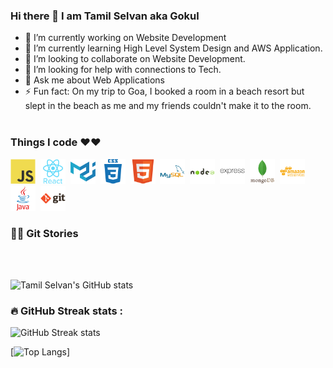 ### Hi there 👋 I am Tamil Selvan aka Gokul

- 🔭 I’m currently working on Website Development
- 🌱 I’m currently learning High Level System Design and AWS Application.
- 👯 I’m looking to collaborate on Website Development.
- 🤔 I’m looking for help with connections to Tech.
- 💬 Ask me about Web Applications
- ⚡ Fun fact: On my trip to Goa, I booked a room in a beach resort but slept in the beach as me and my friends couldn't make it to the room.
<br></br>
<h3>Things I code ❤❤</h3>
  <div>
  <img src="https://github.com/devicons/devicon/blob/master/icons/javascript/javascript-original.svg" title="JavaScript" alt="JavaScript" width="40" height="40"/>&nbsp;
  <img src="https://github.com/devicons/devicon/blob/master/icons/react/react-original-wordmark.svg" title="React" alt="React" width="40" height="40"/>&nbsp;
  <img src="https://github.com/devicons/devicon/blob/master/icons/materialui/materialui-original.svg" title="Material UI" alt="Material UI" width="40" height="40"/>&nbsp;
  <img src="https://github.com/devicons/devicon/blob/master/icons/css3/css3-plain-wordmark.svg"  title="CSS3" alt="CSS" width="40" height="40"/>&nbsp;
  <img src="https://github.com/devicons/devicon/blob/master/icons/html5/html5-original.svg" title="HTML5" alt="HTML" width="40" height="40"/>&nbsp;
  <img src="https://github.com/devicons/devicon/blob/master/icons/mysql/mysql-original-wordmark.svg" title="MySQL"  alt="MySQL" width="40" height="40"/>&nbsp;
  <img src="https://github.com/devicons/devicon/blob/master/icons/nodejs/nodejs-original-wordmark.svg" title="NodeJS" alt="NodeJS" width="40" height="40"/>&nbsp;
  <img src="https://github.com/devicons/devicon/blob/master/icons/express/express-original-wordmark.svg" title="NodeJS" alt="NodeJS" width="40" height="40"/>&nbsp;
  <img src="https://github.com/devicons/devicon/blob/master/icons/mongodb/mongodb-original-wordmark.svg" title="NodeJS" alt="NodeJS" width="40" height="40"/>&nbsp;
  <img src="https://github.com/devicons/devicon/blob/master/icons/amazonwebservices/amazonwebservices-plain-wordmark.svg" title="AWS" alt="AWS" width="40" height="40"/>&nbsp;
  <img src="https://github.com/devicons/devicon/blob/master/icons/java/java-original-wordmark.svg" title="Java" alt="Java" width="40" height="40"/>&nbsp;
  <img src="https://github.com/devicons/devicon/blob/master/icons/git/git-original-wordmark.svg" title="Git" **alt="Git" width="40" height="40"/>
</div>

<h3>👨‍💻 Git Stories </h3>
<br></br>

![Tamil Selvan's GitHub stats](https://github-readme-stats.vercel.app/api?username=tamilselvanyes&theme=nightowl)

### :fire: GitHub Streak stats :

![GitHub Streak stats](https://github-readme-streak-stats.herokuapp.com/?user=tamilselvanyes&theme=nightowl)

[![Top Langs](https://github-readme-stats.vercel.app/api/top-langs/?username=tamilselvanyes&theme=nightowl)]
